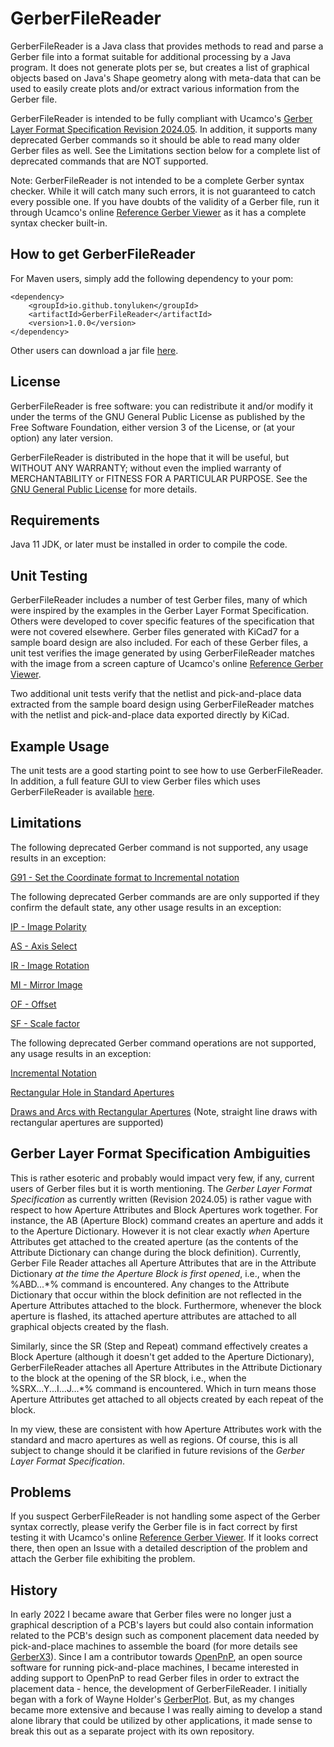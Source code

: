 # GerberFileReader

GerberFileReader is a Java class that provides methods to read and parse a Gerber file into a format suitable for additional processing by a Java program. It does not generate plots per se, but creates a list of graphical objects based on Java's Shape geometry along with meta-data that can be used to easily create plots and/or extract various information from the Gerber file.

GerberFileReader is intended to be fully compliant with Ucamco's [Gerber Layer Format Specification Revision 2024.05](https://www.ucamco.com/files/downloads/file_en/456/gerber-layer-format-specification-revision-2022-02_en.pdf?ac97011bf6bce9aaf0b1aac43d84b05f). In addition, it supports many deprecated Gerber commands so it should be able to read many older Gerber files as well. See the Limitations section below for a complete list of deprecated commands that are NOT supported.

Note: GerberFileReader is not intended to be a complete Gerber syntax checker. While it will catch many such errors, it is not guaranteed to catch every possible one. If you have doubts of the validity of a Gerber file, run it through Ucamco's online [Reference Gerber Viewer](https://gerber-viewer.ucamco.com/) as it has a complete syntax checker built-in.

## How to get GerberFileReader

For Maven users, simply add the following dependency to your pom:

	<dependency>
		<groupId>io.github.tonyluken</groupId>
		<artifactId>GerberFileReader</artifactId>
		<version>1.0.0</version>
	</dependency>

Other users can download a jar file [here](https://repo.maven.apache.org/maven2/io/github/tonyluken/GerberFileReader/1.0.0).

## License
GerberFileReader is free software: you can redistribute it and/or modify it under the terms of the GNU General Public License as published by the Free Software Foundation, either version 3 of the License, or (at your option) any later version.

GerberFileReader is distributed in the hope that it will be useful, but WITHOUT ANY WARRANTY; without even the implied warranty of MERCHANTABILITY or FITNESS FOR A PARTICULAR PURPOSE. See the [GNU General Public License](LICENSE.md) for more details.

## Requirements
Java 11 JDK, or later must be installed in order to compile the code.

## Unit Testing
GerberFileReader includes a number of test Gerber files, many of which were inspired by the examples in the Gerber Layer Format Specification. Others were developed to cover specific features of the specification that were not covered elsewhere. Gerber files generated with KiCad7 for a sample board design are also included. For each of these Gerber files, a unit test verifies the image generated by using GerberFileReader matches with the image from a screen capture of Ucamco's online [Reference Gerber Viewer](https://gerber-viewer.ucamco.com/).

Two additional unit tests verify that the netlist and pick-and-place data extracted from the sample board design using GerberFileReader matches with the netlist and pick-and-place data exported directly by KiCad. 

## Example Usage
The unit tests are a good starting point to see how to use GerberFileReader. In addition, a full feature GUI to view Gerber files which uses GerberFileReader is available [here](https://github.com/tonyluken/GerberViewer).

## Limitations
The following deprecated Gerber command is not supported, any usage results in an exception:

[G91 - Set the Coordinate format to Incremental notation](https://www.ucamco.com/files/downloads/file_en/456/gerber-layer-format-specification-revision-2022-02_en.pdf?ac97011bf6bce9aaf0b1aac43d84b05f#page=174)


The following deprecated Gerber commands are are only supported if they confirm the default state, any other usage results in an exception:

[IP - Image Polarity](https://www.ucamco.com/files/downloads/file_en/456/gerber-layer-format-specification-revision-2022-02_en.pdf?ac97011bf6bce9aaf0b1aac43d84b05f#page=178)

[AS - Axis Select](https://www.ucamco.com/files/downloads/file_en/456/gerber-layer-format-specification-revision-2022-02_en.pdf?ac97011bf6bce9aaf0b1aac43d84b05f#page=176)

[IR - Image Rotation](https://www.ucamco.com/files/downloads/file_en/456/gerber-layer-format-specification-revision-2022-02_en.pdf?ac97011bf6bce9aaf0b1aac43d84b05f#page=179)

[MI - Mirror Image](https://www.ucamco.com/files/downloads/file_en/456/gerber-layer-format-specification-revision-2022-02_en.pdf?ac97011bf6bce9aaf0b1aac43d84b05f#page=181)

[OF - Offset](https://www.ucamco.com/files/downloads/file_en/456/gerber-layer-format-specification-revision-2022-02_en.pdf?ac97011bf6bce9aaf0b1aac43d84b05f#page=182)

[SF - Scale factor](https://www.ucamco.com/files/downloads/file_en/456/gerber-layer-format-specification-revision-2022-02_en.pdf?ac97011bf6bce9aaf0b1aac43d84b05f#page=183)


The following deprecated Gerber command operations are not supported, any usage results in an exception:

[Incremental Notation](https://www.ucamco.com/files/downloads/file_en/456/gerber-layer-format-specification-revision-2022-02_en.pdf?ac97011bf6bce9aaf0b1aac43d84b05f#page=188)

[Rectangular Hole in Standard Apertures](https://www.ucamco.com/files/downloads/file_en/456/gerber-layer-format-specification-revision-2022-02_en.pdf?ac97011bf6bce9aaf0b1aac43d84b05f#page=189)

[Draws and Arcs with Rectangular Apertures](https://www.ucamco.com/files/downloads/file_en/456/gerber-layer-format-specification-revision-2022-02_en.pdf?ac97011bf6bce9aaf0b1aac43d84b05f#page=190) (Note, straight line draws with rectangular apertures are supported)

## Gerber Layer Format Specification Ambiguities
This is rather esoteric and probably would impact very few, if any, current users of Gerber files but it is worth mentioning. The *Gerber Layer Format Specification* as currently written (Revision 2024.05) is rather vague with respect to how Aperture Attributes and Block Apertures work together. For instance, the AB (Aperture Block) command creates an aperture and adds it to the Aperture Dictionary. However it is not clear exactly *when* Aperture Attributes get attached to the created aperture (as the contents of the Attribute Dictionary can change during the block definition). Currently, Gerber File Reader attaches all Aperture Attributes that are in the Attribute Dictionary *at the time the Aperture Block is first opened*, i.e., when the %ABD...*% command is encountered. Any changes to the Attribute Dictionary that occur within the block definition are not reflected in the Aperture Attributes attached to the block. Furthermore, whenever the block aperture is flashed, its attached aperture attributes are attached to all graphical objects created by the flash. 

Similarly, since the SR (Step and Repeat) command effectively creates a Block Aperture (although it doesn't get added to the Aperture Dictionary), GerberFileReader attaches all Aperture Attributes in the Attribute Dictionary to the block at the opening of the SR block, i.e., when the %SRX...Y...I...J...*% command is encountered. Which in turn means those Aperture Attributes get attached to all objects created by each repeat of the block.

In my view, these are consistent with how Aperture Attributes work with the standard and macro apertures as well as regions. Of course, this is all subject to change should it be clarified in future revisions of the *Gerber Layer Format Specification*.

## Problems
If you suspect GerberFileReader is not handling some aspect of the Gerber syntax correctly, please verify the Gerber file is in fact correct by first testing it with Ucamco's online [Reference Gerber Viewer](https://gerber-viewer.ucamco.com/). If it looks correct there, then open an Issue with a detailed description of the problem and attach the Gerber file exhibiting the problem.

## History
In early 2022 I became aware that Gerber files were no longer just a graphical description of a PCB's layers but could also contain information related to the PCB's design such as component placement data needed by pick-and-place machines to assemble the board (for more details see [GerberX3](https://www.ucamco.com/en/gerber/gerber-x3)). Since I am a contributor towards [OpenPnP](https://github.com/openpnp/openpnp), an open source software for running pick-and-place machines, I became interested in adding support to OpenPnP to read Gerber files in order to extract the placement data - hence, the development of GerberFileReader. I initially began with a fork of Wayne Holder's [GerberPlot](https://github.com/wholder/GerberPlot). But, as my changes became more extensive and because I was really aiming to develop a stand alone library that could be utilized by other applications, it made sense to break this out as a separate project with its own repository.
 